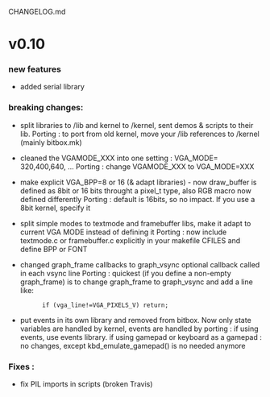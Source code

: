 CHANGELOG.md

# v0.10 

### new features
- added serial library 

### breaking changes:

- split libraries to /lib and kernel to /kernel, sent demos & scripts to their lib. 
	Porting : 
	    to port from old kernel, move your /lib references to /kernel (mainly bitbox.mk)

- cleaned the VGAMODE_XXX into one setting : VGA_MODE= 320,400,640, ...
	Porting : 
	    change VGAMODE_XXX to VGA_MODE=XXX

- make explicit VGA_BPP=8 or 16 (& adapt libraries) - now draw_buffer is defined as 8bit or 16 bits throught a pixel_t type, also RGB macro now defined differently
	Porting : 
	    default is 16bits, so no impact. If you use a 8bit kernel, specify it

- split simple modes to textmode and framebuffer libs, make it adapt to current VGA MODE instead of defining it
	Porting : 
	    now include textmode.c or framebuffer.c explicitly in your makefile CFILES and define BPP or FONT 

- changed graph_frame callbacks to graph_vsync optional callback called in each vsync line 
	Porting : 
	    quickest (if you define a non-empty graph_frame) 
	    is to change graph_frame to graph_vsync and add a line like: 

	        if (vga_line!=VGA_PIXELS_V) return; 

- put events in its own library and removed from bitbox. Now only state variables are handled by kernel, events are handled by 
	porting : 
	    if using events, use events library.
	    if using gamepad or keyboard as a gamepad : 
	    no changes, except kbd_emulate_gamepad() is no needed anymore

### Fixes : 
- fix PIL imports in scripts (broken Travis)
